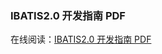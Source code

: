 ### IBATIS2.0 开发指南 PDF

在线阅读：<a href="http://itmyhome.com/ibatis-pdf" target="_blank">IBATIS2.0 开发指南 PDF</a>
